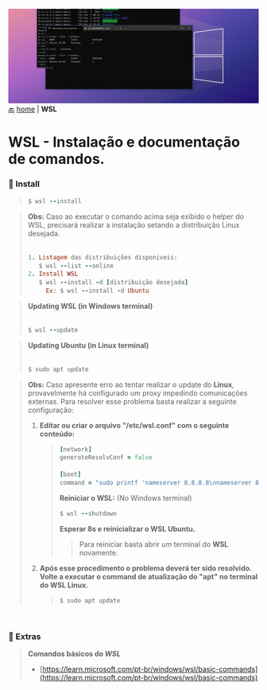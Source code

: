 
![This is an image](/images/wsl-header.jpg)
[:back:](/README.md) [home](/README.md) | **WSL**

# WSL <span align="right">- Instalação e documentação de comandos.</span>

### 🚀 Install
> ```ruby
> $ wsl --install
> ```

> **Obs:** Caso ao executar o comando acima seja exibido o helper do WSL, precisará realizar a instalação setando a distribuição Linux desejada.
> ```ruby
>
> 1. Listagem das distribuições disponiveis:
>    $ wsl --list --online
> 2. Install WSL
>    $ wsl --install -d [distribuição desejada]
>      Ex: $ wsl --install -d Ubuntu
> ```

> **Updating WSL (in Windows terminal)**
> ```ruby
>
> $ wsl --update
> ```

> **Updating Ubuntu (in Linux terminal)**
> ```ruby
>
> $ sudo apt update
> 


> **Obs:** Caso apresente erro ao tentar realizar o update do **Linux**, provavelmente há configurado um proxy impedindo comunicações externas.
> Para resolver esse problema basta realizar a seguinte configuração:
> 1. **Editar ou criar o arquivo "/etc/wsl.conf" com o seguinte conteúdo:**
>    > ```ruby
>    > [network]
>    > generateResolvConf = false
>    > 
>    > [boot]
>    > command = "sudo printf 'nameserver 8.8.8.8\nnameserver 8.8.4.4' > /etc/resolv.conf"
>    > ``` 
>    > **Reiniciar o WSL:** (No Windows terminal)
>    > 
>    > ```ruby
>    > $ wsl --shutdown
>    > ```
>    > **Esperar 8s e reinicializar o WSL Ubuntu.**
>    > 
>    >    > Para reiniciar basta abrir um terminal do **WSL** novamente.
>
> 2. **Após esse procedimento o problema deverá ter sido resolvido. Volte a executar o command de atualização do "apt" no terminal do WSL Linux.**
>    > ```ruby
>    > $ sudo apt update
>    > ```

<br />

### 📌 Extras
> __Comandos básicos do ***WSL***__
> - [https://learn.microsoft.com/pt-br/windows/wsl/basic-commands](https://learn.microsoft.com/pt-br/windows/wsl/basic-commands)
